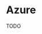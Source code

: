 # Azure

<!--
https://app.pluralsight.com/library/courses/azure-container-service-big-picture/table-of-contents
https://www.linkedin.com/learning/paths/become-an-azure-developer
https://www.linkedin.com/learning/paths/become-an-azure-administrator
https://www.linkedin.com/learning/paths/prepare-for-microsoft-azure-administrator-certification-az-103
https://www.linkedin.com/learning/paths/stay-ahead-in-azure-development
https://www.linkedin.com/learning/paths/prepare-for-the-designing-and-implementing-microsoft-devops-solutions-exam-az-400

https://www.linkedin.com/learning/azure-essential-training-for-developers/azure-for-developers
-->

TODO

<!--
## Interview

https://www.youtube.com/watch?v=0eLRe5SMBPs
-->

